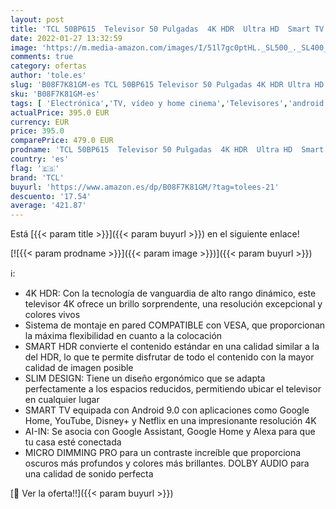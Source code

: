 ```yaml
---
layout: post
title: 'TCL 50BP615  Televisor 50 Pulgadas  4K HDR  Ultra HD  Smart TV con Android 9.0  Slim Design  Micro Dimming Pro  Smart HDR  HDR 10  Dolby Audio  Compatible con Google Assistant y Alexa'
date: 2022-01-27 13:32:59
image: 'https://m.media-amazon.com/images/I/51l7gc0ptHL._SL500_._SL400_.jpg'
comments: true
category: ofertas
author: 'tole.es'
slug: 'B08F7K81GM-es TCL 50BP615 Televisor 50 Pulgadas 4K HDR Ultra HD Smart TV...'
sku: 'B08F7K81GM-es'
tags: [ 'Electrónica','TV, vídeo y home cinema','Televisores','android','tcl', ]
actualPrice: 395.0 EUR
currency: EUR
price: 395.0
comparePrice: 479.0 EUR
prodname: 'TCL 50BP615  Televisor 50 Pulgadas  4K HDR  Ultra HD  Smart TV con Android 9.0  Slim Design  Micro Dimming Pro  Smart HDR  HDR 10  Dolby Audio  Compatible con Google Assistant y Alexa'
country: 'es'
flag: '🇪🇸'
brand: 'TCL'
buyurl: 'https://www.amazon.es/dp/B08F7K81GM/?tag=tolees-21'
descuento: '17.54'
average: '421.87'
---
```


Está [{{< param title >}}]({{< param buyurl >}}) en el siguiente enlace!

[![{{< param prodname >}}]({{< param image >}})]({{< param buyurl >}})

ℹ️:

- 4K HDR: Con la tecnología de vanguardia de alto rango dinámico, este televisor 4K ofrece un brillo sorprendente, una resolución excepcional y colores vivos
- Sistema de montaje en pared COMPATIBLE con VESA, que proporcionan la máxima flexibilidad en cuanto a la colocación
- SMART HDR convierte el contenido estándar en una calidad similar a la del HDR, lo que te permite disfrutar de todo el contenido con la mayor calidad de imagen posible
- SLIM DESIGN: Tiene un diseño ergonómico que se adapta perfectamente a los espacios reducidos, permitiendo ubicar el televisor en cualquier lugar
- SMART TV equipada con Android 9.0 con aplicaciones como Google Home, YouTube, Disney+ y Netflix en una impresionante resolución 4K
- AI-IN: Se asocia con Google Assistant, Google Home y Alexa para que tu casa esté conectada
- MICRO DIMMING PRO para un contraste increíble que proporciona oscuros más profundos y colores más brillantes. DOLBY AUDIO para una calidad de sonido perfecta

[🛒 Ver la oferta!!]({{< param buyurl >}})

